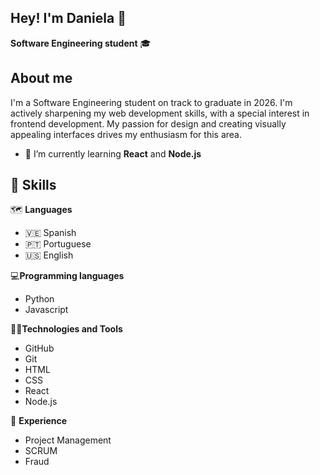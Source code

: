 ## Hey! I'm Daniela 🙂

**Software Engineering student** 🎓

## About me

I'm a Software Engineering student on track to graduate in 2026. I'm actively sharpening my web development skills, with a special interest in frontend development. My passion for design and creating visually appealing interfaces drives my enthusiasm for this area.

- 🔭 I’m currently learning **React** and **Node.js**

## 📝 Skills

🗺️ **Languages**
- 🇻🇪 Spanish
- 🇵🇹 Portuguese 
- 🇺🇸 English

💻**Programming languages**
- Python
- Javascript

👩‍💻**Technologies and Tools**
- GitHub
- Git
- HTML
- CSS
- React
- Node.js

💬 **Experience**
- Project Management
- SCRUM
- Fraud
